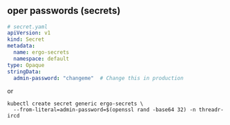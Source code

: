 #

## oper passwords (secrets)

```yaml
# secret.yaml
apiVersion: v1
kind: Secret
metadata:
  name: ergo-secrets
  namespace: default
type: Opaque
stringData:
  admin-password: "changeme"  # Change this in production

```

or

```shell
kubectl create secret generic ergo-secrets \
  --from-literal=admin-password=$(openssl rand -base64 32) -n threadr-ircd
```